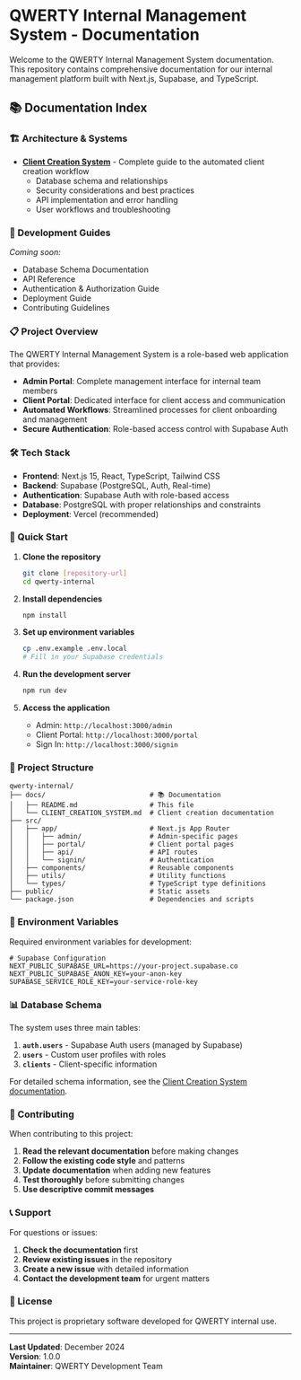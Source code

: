 # QWERTY Internal Management System - Documentation

Welcome to the QWERTY Internal Management System documentation. This repository contains comprehensive documentation for our internal management platform built with Next.js, Supabase, and TypeScript.

## 📚 Documentation Index

### 🏗️ Architecture & Systems

- **[Client Creation System](./CLIENT_CREATION_SYSTEM.md)** - Complete guide to the automated client creation workflow
  - Database schema and relationships
  - Security considerations and best practices
  - API implementation and error handling
  - User workflows and troubleshooting

### 🔧 Development Guides

_Coming soon:_

- Database Schema Documentation
- API Reference
- Authentication & Authorization Guide
- Deployment Guide
- Contributing Guidelines

### 📋 Project Overview

The QWERTY Internal Management System is a role-based web application that provides:

- **Admin Portal**: Complete management interface for internal team members
- **Client Portal**: Dedicated interface for client access and communication
- **Automated Workflows**: Streamlined processes for client onboarding and management
- **Secure Authentication**: Role-based access control with Supabase Auth

### 🛠️ Tech Stack

- **Frontend**: Next.js 15, React, TypeScript, Tailwind CSS
- **Backend**: Supabase (PostgreSQL, Auth, Real-time)
- **Authentication**: Supabase Auth with role-based access
- **Database**: PostgreSQL with proper relationships and constraints
- **Deployment**: Vercel (recommended)

### 🚀 Quick Start

1. **Clone the repository**

   ```bash
   git clone [repository-url]
   cd qwerty-internal
   ```

2. **Install dependencies**

   ```bash
   npm install
   ```

3. **Set up environment variables**

   ```bash
   cp .env.example .env.local
   # Fill in your Supabase credentials
   ```

4. **Run the development server**

   ```bash
   npm run dev
   ```

5. **Access the application**
   - Admin: `http://localhost:3000/admin`
   - Client Portal: `http://localhost:3000/portal`
   - Sign In: `http://localhost:3000/signin`

### 📁 Project Structure

```
qwerty-internal/
├── docs/                          # 📚 Documentation
│   ├── README.md                  # This file
│   └── CLIENT_CREATION_SYSTEM.md  # Client creation documentation
├── src/
│   ├── app/                       # Next.js App Router
│   │   ├── admin/                 # Admin-specific pages
│   │   ├── portal/                # Client portal pages
│   │   ├── api/                   # API routes
│   │   └── signin/                # Authentication
│   ├── components/                # Reusable components
│   ├── utils/                     # Utility functions
│   └── types/                     # TypeScript type definitions
├── public/                        # Static assets
└── package.json                   # Dependencies and scripts
```

### 🔐 Environment Variables

Required environment variables for development:

```env
# Supabase Configuration
NEXT_PUBLIC_SUPABASE_URL=https://your-project.supabase.co
NEXT_PUBLIC_SUPABASE_ANON_KEY=your-anon-key
SUPABASE_SERVICE_ROLE_KEY=your-service-role-key
```

### 📊 Database Schema

The system uses three main tables:

1. **`auth.users`** - Supabase Auth users (managed by Supabase)
2. **`users`** - Custom user profiles with roles
3. **`clients`** - Client-specific information

For detailed schema information, see the [Client Creation System documentation](./CLIENT_CREATION_SYSTEM.md#database-schema).

### 🤝 Contributing

When contributing to this project:

1. **Read the relevant documentation** before making changes
2. **Follow the existing code style** and patterns
3. **Update documentation** when adding new features
4. **Test thoroughly** before submitting changes
5. **Use descriptive commit messages**

### 📞 Support

For questions or issues:

1. **Check the documentation** first
2. **Review existing issues** in the repository
3. **Create a new issue** with detailed information
4. **Contact the development team** for urgent matters

### 📄 License

This project is proprietary software developed for QWERTY internal use.

---

**Last Updated**: December 2024  
**Version**: 1.0.0  
**Maintainer**: QWERTY Development Team
